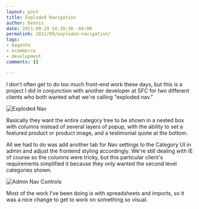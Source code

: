 ```yaml
--- 
layout: post
title: Exploded Navigation
author: Dennis
date: 2011-09-29 14:39:10 -04:00
permalink: 2011/09/exploded-navigation/
tags: 
- magento
- ecommerce
- development
comments: []

---
```

I don't often get to do too much front-end work these days, but this is a project I did in conjunction with another developer at SFC for two different clients who both wanted what we're calling "exploded nav."

![Exploded Nav]({{site.url}}images/2011/09/Screen-shot-2011-09-29-at-10.27.53-AM.png)

Basically they want the entire category tree to be shown in a nested box with columns instead of several layers of popup, with the ability to set a featured product or product image, and a testimonial quote at the bottom.

All we had to do was add another tab for Nav settings to the Category UI in admin and adjust the frontend styling accordingly.  We're still dealing with IE of course so the columns were tricky, but this particular client's requirements simplified it because they only wanted the second level categories shown.

![Admin Nav Controls]({{site.url}}images/2011/09/Screen-shot-2011-09-29-at-10.33.48-AM.png)

Most of the work I've been doing is with spreadsheets and imports, so it was a nice change to get to work on something so visual.
